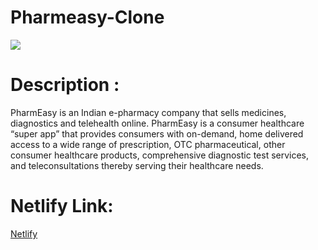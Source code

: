 # Pharmeasy-Clone
 <image src="https://i.ibb.co/2vgg92S/Pharmeasy.png"></image>

# Description :
PharmEasy is an Indian e-pharmacy company that sells medicines, diagnostics and telehealth online.
PharmEasy is a consumer healthcare “super app” that provides consumers with on-demand, home delivered access to a wide range of prescription, OTC pharmaceutical, other consumer healthcare products, comprehensive diagnostic test services, and teleconsultations thereby serving their healthcare needs.

# Netlify Link:
 [Netlify](https://6339597829322c32372056bd--cheerful-dolphin-b4de07.netlify.app/)

